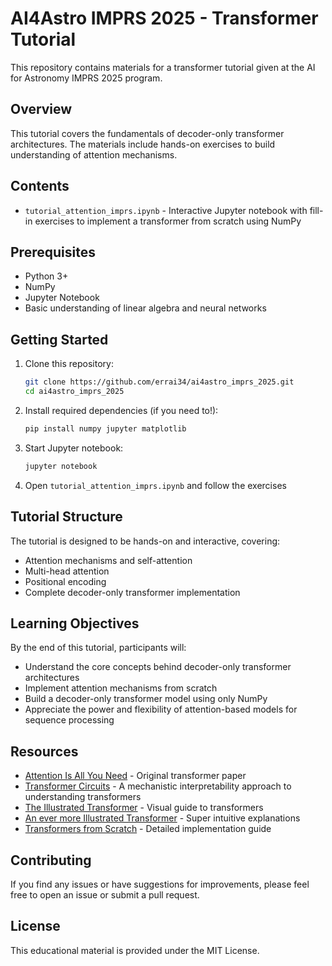 # AI4Astro IMPRS 2025 - Transformer Tutorial

This repository contains materials for a transformer tutorial given at the AI for Astronomy IMPRS 2025 program.

## Overview

This tutorial covers the fundamentals of decoder-only transformer architectures. The materials include hands-on exercises to build understanding of attention mechanisms.

## Contents

- `tutorial_attention_imprs.ipynb` - Interactive Jupyter notebook with fill-in exercises to implement a transformer from scratch using NumPy

## Prerequisites

- Python 3+
- NumPy
- Jupyter Notebook
- Basic understanding of linear algebra and neural networks

## Getting Started

1. Clone this repository:
   ```bash
   git clone https://github.com/errai34/ai4astro_imprs_2025.git
   cd ai4astro_imprs_2025
   ```

2. Install required dependencies (if you need to!):
   ```bash
   pip install numpy jupyter matplotlib
   ```

3. Start Jupyter notebook:
   ```bash
   jupyter notebook
   ```

4. Open `tutorial_attention_imprs.ipynb` and follow the exercises

## Tutorial Structure

The tutorial is designed to be hands-on and interactive, covering:

- Attention mechanisms and self-attention
- Multi-head attention
- Positional encoding
- Complete decoder-only transformer implementation

## Learning Objectives

By the end of this tutorial, participants will:
- Understand the core concepts behind decoder-only transformer architectures
- Implement attention mechanisms from scratch
- Build a decoder-only transformer model using only NumPy
- Appreciate the power and flexibility of attention-based models for sequence processing

## Resources

- [Attention Is All You Need](https://arxiv.org/abs/1706.03762) - Original transformer paper
- [Transformer Circuits](https://transformer-circuits.pub/2021/framework/index.html) - A mechanistic interpretability approach to understanding transformers
- [The Illustrated Transformer](http://jalammar.github.io/illustrated-transformer/) - Visual guide to transformers
- [An ever more Illustrated Transformer](https://pi-tau.github.io/posts/transformer/#token-embedding-layer/) - Super intuitive explanations
- [Transformers from Scratch](https://peterbloem.nl/blog/transformers) - Detailed implementation guide


## Contributing

If you find any issues or have suggestions for improvements, please feel free to open an issue or submit a pull request.

## License

This educational material is provided under the MIT License.

